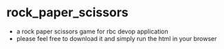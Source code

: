 # rock_paper_scissors
- a rock paper scissors game for rbc devop application
- please feel free to download it and simply run the html in your browser
